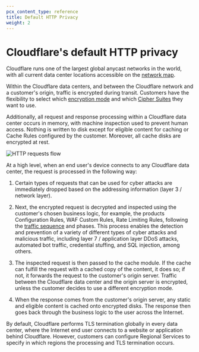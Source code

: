 ```yaml
---
pcx_content_type: reference
title: Default HTTP Privacy
weight: 2
---
```


# Cloudflare's default HTTP privacy

Cloudflare runs one of the largest global anycast networks in the world, with all current data center locations accessible on the [network map](https://www.cloudflare.com/network/).

Within the Cloudflare data centers, and between the Cloudflare network and a customer's origin, traffic is encrypted during transit. Customers have the flexibility to select which [encryption mode](/ssl/origin-configuration/ssl-modes/) and which [Cipher Suites](/ssl/edge-certificates/additional-options/cipher-suites/) they want to use.

Additionally, all request and response processing within a Cloudflare data center occurs in memory, with machine inspection used to prevent human access. Nothing is written to disk except for eligible content for caching or Cache Rules configured by the customer. Moreover, all cache disks are encrypted at rest.

![HTTP requests flow](/images/data-localization/http-requests-flow.png)

At a high level, when an end user's device connects to any Cloudflare data center, the request is processed in the following way:

1. Certain types of requests that can be used for cyber attacks are immediately dropped based on the addressing information (layer 3 / network layer).

2. Next, the encrypted request is decrypted and inspected using the customer's chosen business logic, for example, the products Configuration Rules, WAF Custom Rules, Rate Limiting Rules, following the [traffic sequence](https://blog.cloudflare.com/traffic-sequence-which-product-runs-first/) and phases. This process enables the detection and prevention of a variety of different types of cyber attacks and malicious traffic, including layer 7 / application layer DDoS attacks, automated bot traffic, credential stuffing, and SQL injection, among others.

3. The inspected request is then passed to the cache module. If the cache can fulfill the request with a cached copy of the content, it does so; if not, it forwards the request to the customer's origin server. Traffic between the Cloudflare data center and the origin server is encrypted, unless the customer decides to use a different encryption mode.

4. When the response comes from the customer's origin server, any static and eligible content is cached onto encrypted disks. The response then goes back through the business logic to the user across the Internet.

By default, Cloudflare performs TLS termination globally in every data center, where the Internet end user connects to a website or application behind Cloudflare. However, customers can configure Regional Services to specify in which regions the processing and TLS termination occurs.